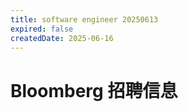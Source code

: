 ```yaml
---
title: software engineer 20250613
expired: false
createdDate: 2025-06-16
---
```


# Bloomberg 招聘信息

<JobPostingTable job-posting-json-path="bloomberg/data/software-engineer-20250613.json" />
